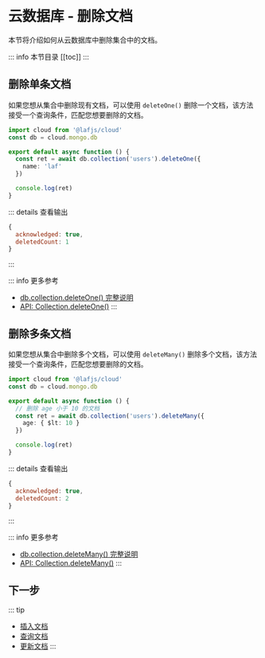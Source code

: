
# 云数据库 - 删除文档

本节将介绍如何从云数据库中删除集合中的文档。

::: info 本节目录
[[toc]]
:::

## 删除单条文档

如果您想从集合中删除现有文档，可以使用 `deleteOne()` 删除一个文档，该方法接受一个查询条件，匹配您想要删除的文档。

```typescript
import cloud from '@lafjs/cloud'
const db = cloud.mongo.db

export default async function () {
  const ret = await db.collection('users').deleteOne({
    name: 'laf'
  })

  console.log(ret)
}
```

::: details 查看输出
```js
{
  acknowledged: true,
  deletedCount: 1
}
```
:::

::: info 更多参考
- [db.collection.deleteOne() 完整说明](https://www.mongodb.com/docs/manual/reference/method/db.collection.deleteOne/)
- [API: Collection.deleteOne()](https://mongodb.github.io/node-mongodb-native/5.0/classes/Collection.html#deleteOne)
:::


## 删除多条文档

如果您想从集合中删除多个文档，可以使用 `deleteMany()` 删除多个文档，该方法接受一个查询条件，匹配您想要删除的文档。

```typescript
import cloud from '@lafjs/cloud'
const db = cloud.mongo.db

export default async function () {
  // 删除 age 小于 10 的文档
  const ret = await db.collection('users').deleteMany({
    age: { $lt: 10 }
  })

  console.log(ret)
}
```

::: details 查看输出
```js
{
  acknowledged: true,
  deletedCount: 2
}
```
:::

::: info 更多参考
- [db.collection.deleteMany() 完整说明](https://www.mongodb.com/docs/manual/reference/method/db.collection.deleteMany/)
- [API: Collection.deleteMany()](https://mongodb.github.io/node-mongodb-native/5.0/classes/Collection.html#deleteMany)
:::


## 下一步
::: tip
- [插入文档](./insert.md)
- [查询文档](./find.md)
- [更新文档](./update.md)
:::